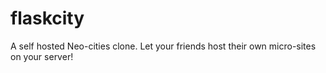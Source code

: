 # flaskcity
A self hosted Neo-cities clone. Let your friends host their own micro-sites on your server!
